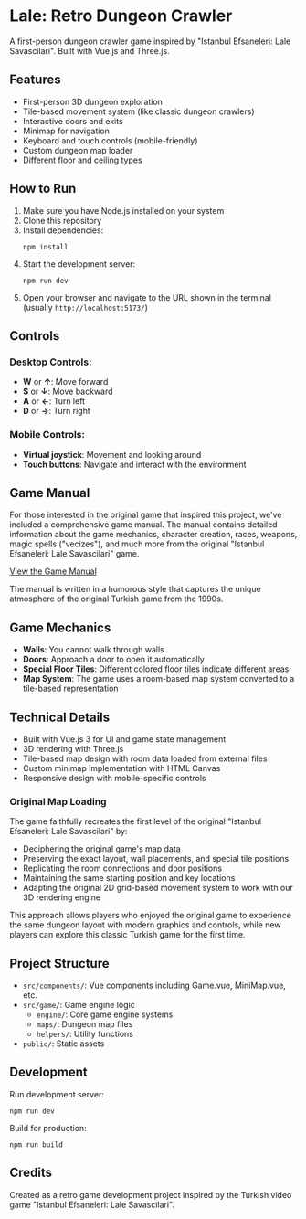 # Lale: Retro Dungeon Crawler

A first-person dungeon crawler game inspired by "Istanbul Efsaneleri: Lale Savascilari". Built with Vue.js and Three.js.

## Features

- First-person 3D dungeon exploration
- Tile-based movement system (like classic dungeon crawlers)
- Interactive doors and exits
- Minimap for navigation
- Keyboard and touch controls (mobile-friendly)
- Custom dungeon map loader
- Different floor and ceiling types

## How to Run

1. Make sure you have Node.js installed on your system
2. Clone this repository
3. Install dependencies:
   ```
   npm install
   ```
4. Start the development server:
   ```
   npm run dev
   ```
5. Open your browser and navigate to the URL shown in the terminal (usually `http://localhost:5173/`)

## Controls

### Desktop Controls:

- **W** or **↑**: Move forward
- **S** or **↓**: Move backward
- **A** or **←**: Turn left
- **D** or **→**: Turn right

### Mobile Controls:

- **Virtual joystick**: Movement and looking around
- **Touch buttons**: Navigate and interact with the environment

## Game Manual

For those interested in the original game that inspired this project, we've included a comprehensive game manual. The manual contains detailed information about the game mechanics, character creation, races, weapons, magic spells ("vecizes"), and much more from the original "Istanbul Efsaneleri: Lale Savascilari" game.

[View the Game Manual](manual.md)

The manual is written in a humorous style that captures the unique atmosphere of the original Turkish game from the 1990s.

## Game Mechanics

- **Walls**: You cannot walk through walls
- **Doors**: Approach a door to open it automatically
- **Special Floor Tiles**: Different colored floor tiles indicate different areas
- **Map System**: The game uses a room-based map system converted to a tile-based representation

## Technical Details

- Built with Vue.js 3 for UI and game state management
- 3D rendering with Three.js
- Tile-based map design with room data loaded from external files
- Custom minimap implementation with HTML Canvas
- Responsive design with mobile-specific controls

### Original Map Loading

The game faithfully recreates the first level of the original "Istanbul Efsaneleri: Lale Savascilari" by:

- Deciphering the original game's map data
- Preserving the exact layout, wall placements, and special tile positions
- Replicating the room connections and door positions
- Maintaining the same starting position and key locations
- Adapting the original 2D grid-based movement system to work with our 3D rendering engine

This approach allows players who enjoyed the original game to experience the same dungeon layout with modern graphics and controls, while new players can explore this classic Turkish game for the first time.

## Project Structure

- `src/components/`: Vue components including Game.vue, MiniMap.vue, etc.
- `src/game/`: Game engine logic
  - `engine/`: Core game engine systems
  - `maps/`: Dungeon map files
  - `helpers/`: Utility functions
- `public/`: Static assets

## Development

Run development server:

```
npm run dev
```

Build for production:

```
npm run build
```

## Credits

Created as a retro game development project inspired by the Turkish video game "Istanbul Efsaneleri: Lale Savascilari".
